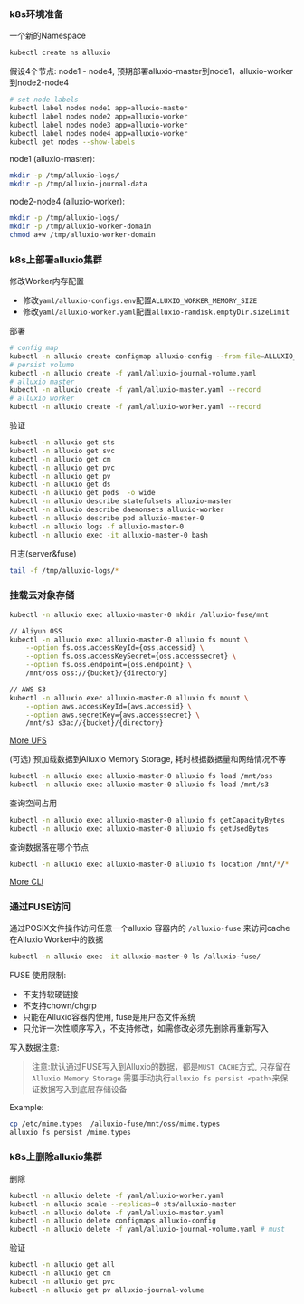 ### k8s环境准备

一个新的Namespace
```bash
kubectl create ns alluxio
```

假设4个节点: node1 - node4, 预期部署alluxio-master到node1，alluxio-worker到node2-node4  
```bash
# set node labels
kubectl label nodes node1 app=alluxio-master
kubectl label nodes node2 app=alluxio-worker
kubectl label nodes node3 app=alluxio-worker
kubectl label nodes node4 app=alluxio-worker
kubectl get nodes --show-labels
```

node1 (alluxio-master):
```bash
mkdir -p /tmp/alluxio-logs/
mkdir -p /tmp/alluxio-journal-data
```

node2-node4 (alluxio-worker):
```bash
mkdir -p /tmp/alluxio-logs/
mkdir -p /tmp/alluxio-worker-domain
chmod a+w /tmp/alluxio-worker-domain
```

### k8s上部署alluxio集群

修改Worker内存配置
  - 修改`yaml/alluxio-configs.env`配置`ALLUXIO_WORKER_MEMORY_SIZE`
  - 修改`yaml/alluxio-worker.yaml`配置`alluxio-ramdisk.emptyDir.sizeLimit`

部署
```bash
# config map 
kubectl -n alluxio create configmap alluxio-config --from-file=ALLUXIO_CONFIG=yaml/alluxio-configs.env
# persist volume
kubectl -n alluxio create -f yaml/alluxio-journal-volume.yaml
# alluxio master
kubectl -n alluxio create -f yaml/alluxio-master.yaml --record
# alluxio worker
kubectl -n alluxio create -f yaml/alluxio-worker.yaml --record
```

验证
```bash
kubectl -n alluxio get sts
kubectl -n alluxio get svc
kubectl -n alluxio get cm
kubectl -n alluxio get pvc
kubectl -n alluxio get pv
kubectl -n alluxio get ds
kubectl -n alluxio get pods  -o wide
kubectl -n alluxio describe statefulsets alluxio-master
kubectl -n alluxio describe daemonsets alluxio-worker
kubectl -n alluxio describe pod alluxio-master-0
kubectl -n alluxio logs -f alluxio-master-0
kubectl -n alluxio exec -it alluxio-master-0 bash
```

日志(server&fuse)
```bash
tail -f /tmp/alluxio-logs/*
```

### 挂载云对象存储
```bash
kubectl -n alluxio exec alluxio-master-0 mkdir /alluxio-fuse/mnt

// Aliyun OSS
kubectl -n alluxio exec alluxio-master-0 alluxio fs mount \
	--option fs.oss.accessKeyId={oss.accessid} \
	--option fs.oss.accessKeySecret={oss.accesssecret} \
	--option fs.oss.endpoint={oss.endpoint} \
	/mnt/oss oss://{bucket}/{directory}

// AWS S3
kubectl -n alluxio exec alluxio-master-0 alluxio fs mount \
	--option aws.accessKeyId={aws.accessid} \
	--option aws.secretKey={aws.accesssecret} \
	/mnt/s3 s3a://{bucket}/{directory}
```

[More UFS](http://www.alluxio.org/docs/1.8/en/ufs/S3.html)

(可选) 预加载数据到Alluxio Memory Storage, 耗时根据数据量和网络情况不等
```bash
kubectl -n alluxio exec alluxio-master-0 alluxio fs load /mnt/oss
kubectl -n alluxio exec alluxio-master-0 alluxio fs load /mnt/s3
```

查询空间占用
```bash
kubectl -n alluxio exec alluxio-master-0 alluxio fs getCapacityBytes
kubectl -n alluxio exec alluxio-master-0 alluxio fs getUsedBytes
```

查询数据落在哪个节点
```bash
kubectl -n alluxio exec alluxio-master-0 alluxio fs location /mnt/*/*
```

[More CLI](http://www.alluxio.org/docs/1.8/en/basic/Command-Line-Interface.html)

### 通过FUSE访问
通过POSIX文件操作访问任意一个alluxio 容器内的 `/alluxio-fuse` 来访问cache在Alluxio Worker中的数据
```bash
kubectl -n alluxio exec -it alluxio-master-0 ls /alluxio-fuse/
```
FUSE 使用限制:
  - 不支持软硬链接
  - 不支持chown/chgrp 
  - 只能在Alluxio容器内使用, fuse是用户态文件系统
  - 只允许一次性顺序写入，不支持修改，如需修改必须先删除再重新写入

写入数据注意:
> 注意:默认通过FUSE写入到Alluxio的数据，都是`MUST_CACHE`方式, 只存留在`Alluxio Memory Storage`
> 需要手动执行`alluxio fs persist <path>`来保证数据写入到底层存储设备  

Example:
```bash
cp /etc/mime.types  /alluxio-fuse/mnt/oss/mime.types
alluxio fs persist /mime.types
```

### k8s上删除alluxio集群
删除
```bash
kubectl -n alluxio delete -f yaml/alluxio-worker.yaml
kubectl -n alluxio scale --replicas=0 sts/alluxio-master
kubectl -n alluxio delete -f yaml/alluxio-master.yaml
kubectl -n alluxio delete configmaps alluxio-config
kubectl -n alluxio delete -f yaml/alluxio-journal-volume.yaml # must
```

验证
```bash
kubectl -n alluxio get all
kubectl -n alluxio get cm
kubectl -n alluxio get pvc
kubectl -n alluxio get pv alluxio-journal-volume
```
